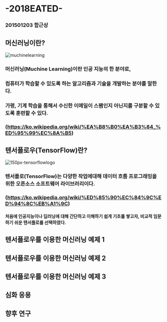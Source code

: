 # -2018EATED-
### 201501203 함근상
## 머신러닝이란?
![muchinelearning](https://user-images.githubusercontent.com/39981622/49633775-fb3f9f80-fa3d-11e8-8966-6cb48d5e4356.jpg)



 ###  머신러닝(Muchine Learning)이란 인공 지능의 한 분야로, 
### 컴퓨터가 학습할 수 있도록 하는 알고리즘과 기술을 개발하는 분야를 말한다. 
### 가령, 기계 학습을 통해서 수신한 이메일이 스팸인지 아닌지를 구분할 수 있도록 훈련할 수 있다.
### (https://ko.wikipedia.org/wiki/%EA%B8%B0%EA%B3%84_%ED%95%99%EC%8A%B5)


## 텐서플로우(TensorFlow)란?
![150px-tensorflowlogo](https://user-images.githubusercontent.com/39981622/49634216-6342b580-fa3f-11e8-96d8-b5d9545ae8ed.jpg)
 ### 텐서플로(TensorFlow)는 다양한 작업에대해 데이터 흐름 프로그래밍을 위한 오픈소스 소프트웨어 라이브러리이다. 
 ### (https://ko.wikipedia.org/wiki/%ED%85%90%EC%84%9C%ED%94%8C%EB%A1%9C)
 
 #### 처음에 인공지능이나 딥러닝에 대해 간단하고 이해하기 쉽게 기초를 쌓고자, 비교적 임문하기 쉬운 텐서플로를 선택하였다.

## 텐서플로우를 이용한 머신러닝 예제 1

## 텐서플로우를 이용한 머신러닝 예제 2

## 텐서플로우를 이용한 머신러닝 예제 3

## 심화 응용

## 향후 연구
